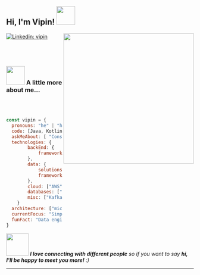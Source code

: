 <h2> Hi, I'm Vipin! <img src="https://user-images.githubusercontent.com/74038190/216120981-b9507c36-0e04-4469-8e27-c99271b45ba5.png" width="50"></h2>
<img align='right' src="https://user-images.githubusercontent.com/74038190/212749447-bfb7e725-6987-49d9-ae85-2015e3e7cc41.gif" width="350">
</p>

[![Linkedin: vipin](https://img.shields.io/badge/LinkedIn-0077B5?style=for-the-badge&logo=linkedin&logoColor=white)](https://www.linkedin.com/in/vipinkumar-tiwari/)

<br><br>
### <img src="https://media.giphy.com/media/VgCDAzcKvsR6OM0uWg/giphy.gif" width="50"> A little more about me... 
<br><br>

```javascript
const vipin = {
  pronouns: "he" | "him",
  code: [Java, Kotlin, Python, Go, Scala],
  askMeAbout: [ "Consensus Algorithm", "Concurrency", "Lakehouse", "Governance"],
  technologies: {
        backEnd: {
            framework: ["Spring", "Play", "ktor", "Flask", "Express"],
        },
        data: {
            solutions: ["Databricks", "EMR", "Airflow", "DBT"],
            framework: ["Spark", "Flink"]
        },
        cloud: ["AWS", "AliCloud", "GCP"],
        databases: ["Postgres", "MySql", "Cassandra", "Mongo", "Neo4J"],
        misc: ["Kafka", "MQTT", "Elastic", "Kubernetes", "Kong"]
    }
  architecture: ["microservices", "data-mesh", "event-driven"],
  currentFocus: "Simplifying Data Infrastructure",
  funFact: "Data engineers have been known to “scrape” the internet for new data sources"
}
```

<img src="https://media.giphy.com/media/LnQjpWaON8nhr21vNW/giphy.gif" width="60"> <em><b>I love connecting with different people</b> so if you want to say <b>hi, I'll be happy to meet you more!</b> :)</em>

---
